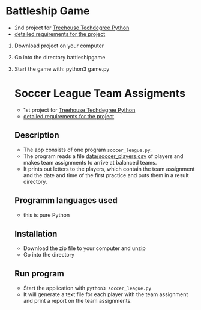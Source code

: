 # Battleship Game
- 2nd project for [Treehouse Techdegree Python](https://teamtreehouse.com/techdegree/python-web-development)
- [detailed requirements for the project](docs/assigment.md)

1. Download project on your computer
2. Go into the directory battleshipgame
3. Start the game with:
    python3 game.py

    # Soccer League Team Assigments
    - 1st project for [Treehouse Techdegree Python](https://teamtreehouse.com/techdegree/python-web-development)
    - [detailed requirements for the project](docs/assigment.md)

    ## Description
    - The app consists of one program `soccer_league.py`.
    - The program reads a file [data/soccer_players.csv](data/soccer_players.csv) of players
    and makes team assignments to arrive at balanced teams.
    - It prints out letters to the players, which contain the team assignment and the date and time of the first practice and puts them in a result directory.

    ## Programm languages used
    - this is pure Python

    ## Installation
    - Download the zip file to your computer and unzip
    - Go into the directory

    ## Run program
    - Start the application with `python3 soccer_league.py`
    - It will generate a text file for each player with the team assignment and print a report on the team assignments.    
